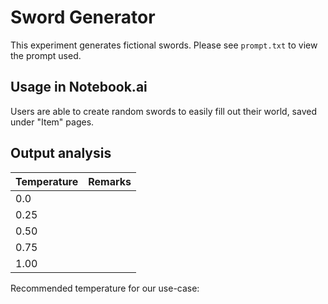 # Sword Generator

This experiment generates fictional swords. Please see `prompt.txt` to view the prompt used.

## Usage in Notebook.ai

Users are able to create random swords to easily fill out their world, saved under "Item" pages.

## Output analysis

| Temperature | Remarks |
|-------------|---------|
| 0.0         |  |
| 0.25        |  |
| 0.50        |  |
| 0.75        |  |
| 1.00        |  |

Recommended temperature for our use-case: 